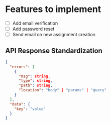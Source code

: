 # Features to implement

- [ ] Add email verification
- [ ] Add password reset
- [ ] Send email on new assignment creation

## API Response Standardization

```json
{
  "errors": [
    {
      "msg": string,
      "type": string,
      "path": string,
      "location": "body" | "params" | "query"
    }
  ],
  "data": {
    "key": "value"
  }
}
```
